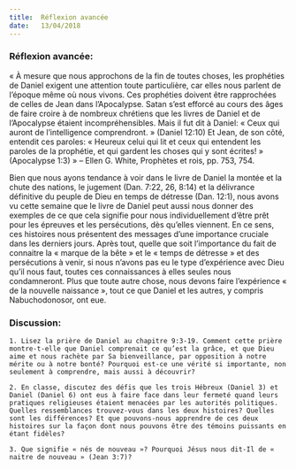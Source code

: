 ```yaml
---
title:  Réflexion avancée
date:   13/04/2018
---
```


### Réflexion avancée: 

« À mesure que nous approchons de la fin de toutes choses, les prophéties de Daniel exigent une attention toute particulière, car elles nous parlent de l’époque même où nous vivons. Ces prophéties doivent être rapprochées de celles de Jean dans l’Apocalypse. Satan s’est efforcé au cours des âges de faire croire à de nombreux chrétiens que les livres de Daniel et de l’Apocalypse étaient incompréhensibles. Mais il fut dit à Daniel: « Ceux qui auront de l’intelligence comprendront. » (Daniel 12:10) Et Jean, de son côté, entendit ces paroles: « Heureux celui qui lit et ceux qui entendent les paroles de la prophétie, et qui gardent les choses qui y sont écrites! » (Apocalypse 1:3) » – Ellen G. White, Prophètes et rois, pp. 753, 754.

Bien que nous ayons tendance à voir dans le livre de Daniel la montée et la chute des nations, le jugement (Dan. 7:22, 26, 8:14) et la délivrance définitive du peuple de Dieu en temps de détresse (Dan. 12:1), nous avons vu cette semaine que le livre de Daniel peut aussi nous donner des exemples de ce que cela signifie pour nous individuellement d’être prêt pour les épreuves et les persécutions, dès qu’elles viennent. En ce sens, ces histoires nous présentent des messages d’une importance cruciale dans les derniers jours. Après tout, quelle que soit l’importance du fait de connaitre la « marque de la bête » et le « temps de détresse » et des persécutions à venir, si nous n’avons pas eu le type d’expérience avec Dieu qu’il nous faut, toutes ces connaissances à elles seules nous condamneront. Plus que toute autre chose, nous devons faire l’expérience « de la nouvelle naissance », tout ce que Daniel et les autres, y compris Nabuchodonosor, ont eue.

### Discussion:

`1. Lisez la prière de Daniel au chapitre 9:3-19. Comment cette prière montre-t-elle que Daniel comprenait ce qu’est la grâce, et que Dieu aime et nous rachète par Sa bienveillance, par opposition à notre mérite ou à notre bonté? Pourquoi est-ce une vérité si importante, non seulement à comprendre, mais aussi à découvrir?`

`2. En classe, discutez des défis que les trois Hébreux (Daniel 3) et Daniel (Daniel 6) ont eus à faire face dans leur fermeté quand leurs pratiques religieuses étaient menacées par les autorités politiques. Quelles ressemblances trouvez-vous dans les deux histoires? Quelles sont les différences? Et que pouvons-nous apprendre de ces deux histoires sur la façon dont nous pouvons être des témoins puissants en étant fidèles?`

`3.	Que signifie « nés de nouveau »? Pourquoi Jésus nous dit-Il de « naitre de nouveau » (Jean 3:7)?`